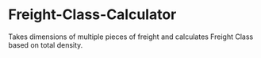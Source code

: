 # Freight-Class-Calculator
Takes dimensions of multiple pieces of freight and calculates Freight Class based on total density.
